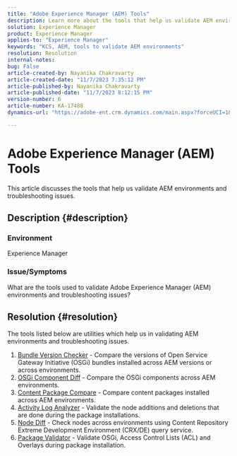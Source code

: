```yaml
---
title: "Adobe Experience Manager (AEM) Tools"
description: Learn more about the tools that help us validate AEM environments and troubleshooting issues.
solution: Experience Manager
product: Experience Manager
applies-to: "Experience Manager"
keywords: "KCS, AEM, tools to validate AEM environments"
resolution: Resolution
internal-notes: 
bug: False
article-created-by: Nayanika Chakravarty
article-created-date: "11/7/2023 7:35:12 PM"
article-published-by: Nayanika Chakravarty
article-published-date: "11/7/2023 8:12:15 PM"
version-number: 6
article-number: KA-17488
dynamics-url: "https://adobe-ent.crm.dynamics.com/main.aspx?forceUCI=1&pagetype=entityrecord&etn=knowledgearticle&id=3222f7c0-a47d-ee11-8179-6045bd006b4b"

---
```

# Adobe Experience Manager (AEM) Tools


This article discusses the tools that help us validate AEM environments and troubleshooting issues.

## Description {#description}


### <b>Environment</b>

Experience Manager

### <b>Issue/Symptoms</b>

What are the tools used to validate Adobe Experience Manager (AEM) environments and troubleshooting issues?


## Resolution {#resolution}

The tools listed below are utilities which help us in validating AEM environments and troubleshooting issues.<br>
1. [Bundle Version Checker](https://experienceleague.adobe.com/docs/experience-cloud-kcs/kbarticles/KA-17501.html?lang=en) - Compare the versions of Open Service Gateway Initiative (OSGi) bundles installed across AEM versions or across environments.
2. [OSGi Component Diff](https://helpx.adobe.com/experience-manager/kb/tools/osgi-component-diff.html) - Compare the OSGi components across AEM environments.
3. [Content Package Compare](https://helpx.adobe.com/experience-manager/kb/tools/content-package-comparator.html) - Compare content packages installed across AEM environments.
4. [Activity Log Analyzer](https://helpx.adobe.com/experience-manager/kb/tools/activity-log-analyzer.html) - Validate the node additions and deletions that are done during the package installations.
5. [Node Diff](https://helpx.adobe.com/experience-manager/kb/tools/aem-node-diff.html) - Check nodes across environments using Content Repository Extreme Development Environment (CRX/DE) query service.
6. [Package Validator](https://helpx.adobe.com/experience-manager/6-4/sites/administering/using/package-manager.html#ValidatingPackages) - Validate OSGi, Access Control Lists (ACL) and Overlays during package installation.

